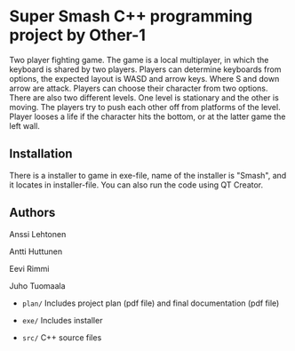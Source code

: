 # Super Smash C++ programming project by Other-1

Two player fighting game. The game is a local multiplayer, in which the keyboard is shared by two players. 
Players can determine keyboards from options, the expected layout is WASD and arrow keys. Where S and down arrow are attack. 
Players can choose their character from two options. There are also two different levels. One level is stationary and the other
is moving. The players try to push each other off from platforms of the level. 
Player looses a life if the character hits the bottom, or at the latter game the left wall.

## Installation

There is a installer to game in exe-file, name of the installer is "Smash", and it locates in installer-file.
You can also run the code using QT Creator.

## Authors

Anssi Lehtonen

Antti Huttunen

Eevi Rimmi 

Juho Tuomaala






  * `plan/` Includes project plan (pdf file) and final documentation (pdf file)

  * `exe/` Includes installer

  * `src/` C++ source files

